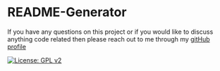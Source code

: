# README-Generator
 If you have any questions on this project or if you would like to discuss anything code related then please reach out to me through my [gitHub profile](https://github.com/tyrkgithub)


[![License: GPL v2](https://img.shields.io/badge/License-GPL_v2-blue.svg)](https://www.gnu.org/licenses/old-licenses/gpl-2.0.en.html)
